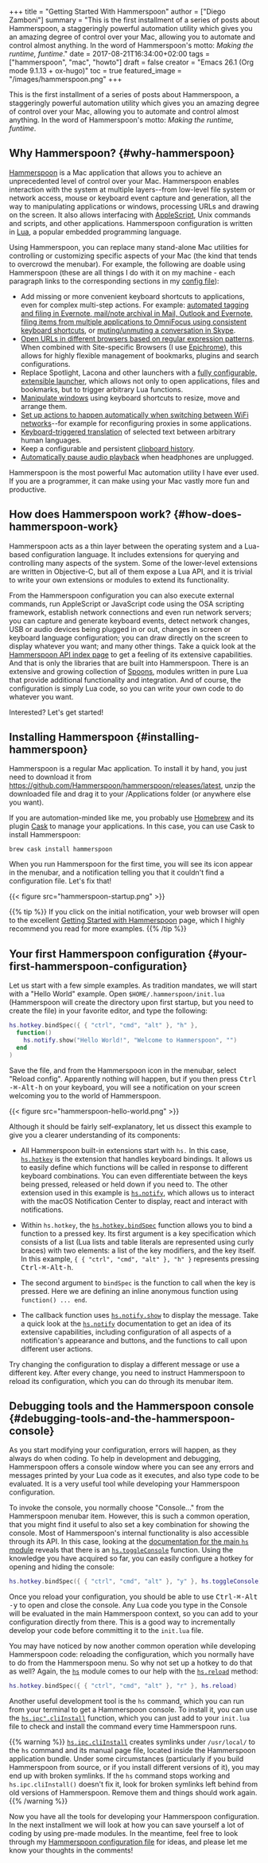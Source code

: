 +++
title = "Getting Started With Hammerspoon"
author = ["Diego Zamboni"]
summary = "This is the first installment of a series of posts about Hammerspoon, a staggeringly powerful automation utility which gives you an amazing degree of control over your Mac, allowing you to automate and control almost anything. In the word of Hammerspoon's motto: _Making the runtime, funtime_."
date = 2017-08-21T16:34:00+02:00
tags = ["hammerspoon", "mac", "howto"]
draft = false
creator = "Emacs 26.1 (Org mode 9.1.13 + ox-hugo)"
toc = true
featured_image = "/images/hammerspoon.png"
+++

This is the first installment of a series of posts about Hammerspoon, a staggeringly powerful automation utility which gives you an amazing degree of control over your Mac, allowing you to automate and control almost anything. In the word of Hammerspoon's motto: _Making the runtime, funtime_.


## Why Hammerspoon? {#why-hammerspoon}

[Hammerspoon](http://www.hammerspoon.org/) is a Mac application that allows you to achieve an unprecedented level of control over your Mac.  Hammerspoon enables interaction with the system at multiple layers--from low-level file system or network access, mouse or keyboard event capture and generation, all the way to manipulating applications or windows, processing URLs and drawing on the screen. It also allows interfacing with [AppleScript](https://www.macosxautomation.com/applescript/), Unix commands and scripts, and other applications. Hammerspoon configuration is written in [Lua](https://www.lua.org/about.html), a popular embedded programming language.

Using Hammerspoon, you can replace many stand-alone Mac utilities for controlling or customizing specific aspects of your Mac (the kind that tends to overcrowd the menubar). For example, the following are doable using Hammerspoon (these are all things I do with it on my machine - each paragraph links to the corresponding sections in my [config file](/post/my-hammerspoon-configuration-with-commentary/)):

-   Add missing or more convenient keyboard shortcuts to applications, even for complex multi-step actions. For example: [automated tagging and filing in Evernote, mail/note archival in Mail, Outlook and Evernote, filing items from multiple applications to OmniFocus using consistent keyboard shortcuts](/post/my-hammerspoon-configuration-with-commentary/#organization-and-productivity), or [muting/unmuting a conversation in Skype](/post/my-hammerspoon-configuration-with-commentary/#other-applications).
-   [Open URLs in different browsers based on regular expression patterns](/post/my-hammerspoon-configuration-with-commentary/#url-dispatching-to-site-specific-browsers).  When combined with Site-specific Browsers (I use [Epichrome](https://github.com/dmarmor/epichrome)), this allows for highly flexible management of bookmarks, plugins and search configurations.
-   Replace Spotlight, Lacona and other launchers with a [fully configurable, extensible launcher](/post/my-hammerspoon-configuration-with-commentary/#seal), which allows not only to open applications, files and bookmarks, but to trigger arbitrary Lua functions.
-   [Manipulate windows](/post/my-hammerspoon-configuration-with-commentary/#window-and-screen-manipulation) using keyboard shortcuts to resize, move and arrange them.
-   [Set up actions to happen automatically when switching between WiFi networks](/post/my-hammerspoon-configuration-with-commentary/#network-transitions)--for example for reconfiguring proxies in some applications.
-   [Keyboard-triggered translation](/post/my-hammerspoon-configuration-with-commentary/#pop-up-translation) of selected text between arbitrary human languages.
-   Keep a configurable and persistent [clipboard history](/post/my-hammerspoon-configuration-with-commentary/#organization-and-productivity).
-   [Automatically pause audio playback](/post/my-hammerspoon-configuration-with-commentary/#other-applications) when headphones are unplugged.

Hammerspoon is the most powerful Mac automation utility I have ever used. If you are a programmer, it can make using your Mac vastly more fun and productive.


## How does Hammerspoon work? {#how-does-hammerspoon-work}

Hammerspoon acts as a thin layer between the operating system and a Lua-based configuration language. It includes extensions for querying and controlling many aspects of the system. Some of the lower-level extensions are written in Objective-C, but all of them expose a Lua API, and it is trivial to write your own extensions or modules to extend its functionality.

From the Hammerspoon configuration you can also execute external commands, run AppleScript or JavaScript code using the OSA scripting framework, establish network connections and even run network servers; you can capture and generate keyboard events, detect network changes, USB or audio devices being plugged in or out, changes in screen or keyboard language configuration; you can draw directly on the screen to display whatever you want; and many other things. Take a quick look at the [Hammerspoon API index page](http://www.hammerspoon.org/docs/index.html) to get a feeling of its extensive capabilities. And that is only the libraries that are built into Hammerspoon. There is an extensive and growing collection of [Spoons](http://www.hammerspoon.org/Spoons/), modules written in pure Lua that provide additional functionality and integration. And of course, the configuration is simply Lua code, so you can write your own code to do whatever you want.

Interested? Let's get started!


## Installing Hammerspoon {#installing-hammerspoon}

Hammerspoon is a regular Mac application. To install it by hand, you just need to download it from <https://github.com/Hammerspoon/hammerspoon/releases/latest>, unzip the downloaded file and drag it to your /Applications folder (or anywhere else you want).

If you are automation-minded like me, you probably use [Homebrew](https://brew.sh/) and its plugin [Cask](https://caskroom.github.io/) to manage your applications. In this case, you can use Cask to install Hammerspoon:

```shell
brew cask install hammerspoon
```

When you run Hammerspoon for the first time, you will see its icon appear in the menubar, and a notification telling you that it couldn't find a configuration file. Let's fix that!

{{< figure src="hammerspoon-startup.png" >}}

{{% tip %}}
 If you click on the initial notification, your web browser will open to the excellent [Getting Started with Hammerspoon](http://www.hammerspoon.org/go/) page, which I highly recommend you read for more examples.
{{% /tip %}}


## Your first Hammerspoon configuration {#your-first-hammerspoon-configuration}

Let us start with a few simple examples. As tradition mandates, we will start with a "Hello World" example. Open `$HOME/.hammerspoon/init.lua` (Hammerspoon will create the directory upon first startup, but you need to create the file) in your favorite editor, and type the following:

```lua
hs.hotkey.bindSpec({ { "ctrl", "cmd", "alt" }, "h" },
  function()
    hs.notify.show("Hello World!", "Welcome to Hammerspoon", "")
  end
)
```

Save the file, and from the Hammerspoon icon in the menubar, select "Reload config". Apparently nothing will happen, but if you then press <kbd>Ctrl​-​⌘​-​Alt​-​h</kbd> on your keyboard, you will see a notification on your screen welcoming you to the world of Hammerspoon.

{{< figure src="hammerspoon-hello-world.png" >}}

Although it should be fairly self-explanatory, let us dissect this example to give you a clearer understanding of its components:

-   All Hammerspoon built-in extensions start with `hs.` In this case, [`hs.hotkey`](http://www.hammerspoon.org/docs/hs.hotkey) is the extension that handles keyboard bindings. It allows us to easily define which functions will be called in response to different keyboard combinations. You can even differentiate between the keys being pressed, released or held down if you need to. The other extension used in this example is [`hs.notify`](http://www.hammerspoon.org/docs/hs.notify), which allows us to interact with the macOS Notification Center to display, react and interact with notifications.

-   Within `hs.hotkey`, the [`hs.hotkey.bindSpec`](http://www.hammerspoon.org/docs/hs.hotkey#bindSpec) function allows you to bind a function to a pressed key. Its first argument is a key specification which consists of a list (Lua lists and table literals are represented using curly braces) with two elements: a list of the key modifiers, and the key itself. In this example, `{ { "ctrl", "cmd", "alt" }, "h" }` represents pressing <kbd>Ctrl​-​⌘​-​Alt​-​h</kbd>.

-   The second argument to `bindSpec` is the function to call when the key is pressed. Here we are defining an inline anonymous function using `function() ... end`.

-   The callback function uses [`hs.notify.show`](http://www.hammerspoon.org/docs/hs.notify#show) to display the message. Take a quick look at the [`hs.notify`](http://www.hammerspoon.org/docs/hs.notify) documentation to get an idea of its extensive capabilities, including configuration of all aspects of a notification's appearance and buttons, and the functions to call upon different user actions.

Try changing the configuration to display a different message or use a different key. After every change, you need to instruct Hammerspoon to reload its configuration, which you can do through its menubar item.


## Debugging tools and the Hammerspoon console {#debugging-tools-and-the-hammerspoon-console}

As you start modifying your configuration, errors will happen, as they always do when coding. To help in development and debugging, Hammerspoon offers a console window where you can see any errors and messages printed by your Lua code as it executes, and also type code to be evaluated. It is a very useful tool while developing your Hammerspoon configuration.

To invoke the console, you normally choose "Console..." from the Hammerspoon menubar item. However, this is such a common operation, that you might find it useful to also set a key combination for showing the console. Most of Hammerspoon's internal functionality is also accessible through its API. In this case, looking at the [documentation for the main `hs` module](http://www.hammerspoon.org/docs/hs) reveals that there is an [`hs.toggleConsole`](http://www.hammerspoon.org/docs/hs#toggleConsole) function. Using the knowledge you have acquired so far, you can easily configure a hotkey for opening and hiding the console:

```lua
hs.hotkey.bindSpec({ { "ctrl", "cmd", "alt" }, "y" }, hs.toggleConsole)
```

Once you reload your configuration, you should be able to use <kbd>Ctrl​-​⌘​-​Alt​-​y</kbd> to open and close the console. Any Lua code you type in the Console will be evaluated in the main Hammerspoon context, so you can add to your configuration directly from there. This is a good way to incrementally develop your code before committing it to the `init.lua` file.

You may have noticed by now another common operation while developing Hammerspoon code: reloading the configuration, which you normally have to do from the Hammerspoon menu. So why not set up a hotkey to do that as well? Again, the [`hs`](http://www.hammerspoon.org/docs/hs) module comes to our help with the [`hs.reload`](http://www.hammerspoon.org/docs/hs#reload) method:

```lua
hs.hotkey.bindSpec({ { "ctrl", "cmd", "alt" }, "r" }, hs.reload)
```

Another useful development tool is the `hs` command, which you can run from your terminal to get a Hammerspoon console. To install it, you can use the [`hs.ipc".cliInstall`](http://www.hammerspoon.org/docs/hs.ipc"#cliInstall) function, which you can just add to your `init.lua` file to check and install the command every time Hammerspoon runs.

{{% warning %}}
 [`hs.ipc.cliInstall`](http://www.hammerspoon.org/docs/hs.ipc#cliInstall) creates symlinks under `/usr/local/` to the `hs` command and its manual page file, located inside the Hammerspoon application bundle. Under some circumstances (particularly if you build Hammerspoon from source, or if you install different versions of it), you may end up with broken symlinks. If the `hs` command stops working and `hs.ipc.cliInstall()` doesn't fix it, look for broken symlinks left behind from old versions of Hammerspoon.  Remove them and things should work again.
{{% /warning %}}

Now you have all the tools for developing your Hammerspoon configuration. In the next installment we will look at how you can save yourself a lot of coding by using pre-made modules. In the meantime, feel free to look through my [Hammerspoon configuration file](/post/my-hammerspoon-configuration-with-commentary/) for ideas, and please let me know your thoughts in the comments!
